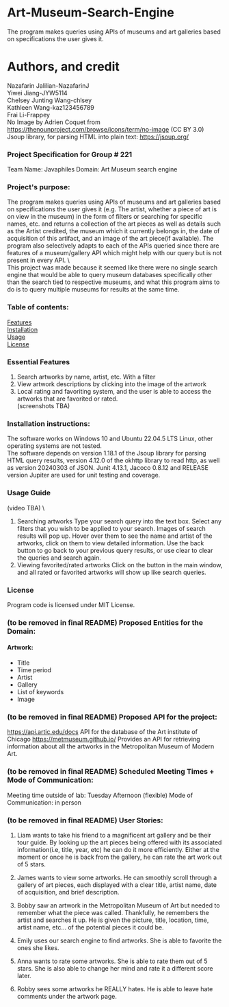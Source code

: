 # Art-Museum-Search-Engine
The program makes queries using APIs of museums and art galleries based on specifications the user gives it.

# Authors, and credit 
Nazafarin Jalilian-NazafarinJ \
Yiwei Jiang-JYW5114 \
Chelsey Junting Wang-chlsey \
Kathleen Wang-kaz123456789 \
Frai Li-Frappey \
No Image by Adrien Coquet from https://thenounproject.com/browse/icons/term/no-image (CC BY 3.0) \
Jsoup library, for parsing HTML into plain text: https://jsoup.org/ 

### Project Specification for Group # 221
Team Name: Javaphiles 
Domain:
Art Museum search engine

### Project's purpose:
The program makes queries using APIs of museums and art galleries based on specifications the user gives it 
(e.g. The artist, whether a piece of art is on view in the museum) in the form of filters or searching for 
specific names, etc. and returns a collection of the art pieces as well as details such as the Artist credited, 
the museum which it currently belongs in, the date of acquisition of this artifact, 
and an image of the art piece(if available). The program also selectively adapts to each of the APIs queried 
since there are features of a museum/gallery API which might help with our query but is not present in every API. \ \
This project was made because it seemed like there were no single search engine that would be able to query museum 
databases specifically other than the search tied to respective museums, and what this program aims to do is to 
query multiple museums for results at the same time.

### Table of contents:
[Features](?tab=readme-ov-file#essential-features) \
[Installation](?tab=readme-ov-file#installation-instructions) \
[Usage](?tab=readme-ov-file#usage-guide) \
[License](?tab=readme-ov-file#license) 

### Essential Features
1. Search artworks by name, artist, etc. With a filter 
2. View artwork descriptions by clicking into the image of the artwork
3. Local rating and favoriting system, and the user is able to access the artworks that are favorited or rated. \
   (screenshots TBA)

### Installation instructions: 
The software works on Windows 10 and Ubuntu 22.04.5 LTS Linux, other operating systems are not tested. \
The software depends on version 1.18.1 of the Jsoup library for parsing HTML query results, 
version 4.12.0 of the okhttp library to read http, as well as version 20240303 of JSON. Junit 4.13.1,
Jacoco 0.8.12 and RELEASE version Jupiter are used for unit testing and coverage.


### Usage Guide
(video TBA) \
1. Searching artworks
Type your search query into the text box. Select any filters that you wish to be applied to your search.
Images of search results will pop up. Hover over them to see the name and artist of the artworks, click on them
to view detailed information. Use the back button to go back to your previous query results, or use clear to clear the 
queries and search again.
2. Viewing favorited/rated artworks
Click on the button in the main window, and all rated or favorited artworks will show up like search queries. 

### License
Program code is licensed under MIT License.

### (to be removed in final README) Proposed Entities for the Domain:
#### Artwork: 
- Title
- Time period
- Artist
- Gallery
- List of keywords
- Image

### (to be removed in final README) Proposed API for the project:
https://api.artic.edu/docs
API for the database of the Art institute of Chicago
https://metmuseum.github.io/ 
Provides an API for retrieving information about all the artworks in the Metropolitan Museum of Modern Art.

### (to be removed in final README) Scheduled Meeting Times + Mode of Communication:
Meeting time outside of lab: Tuesday Afternoon (flexible)
Mode of Communication: in person



### (to be removed in final README) User Stories:

1. Liam wants to take his friend to a magnificent art gallery and be their tour guide. By looking up the art pieces being offered with its associated information(i.e, title, year, etc) he can do it more efficiently. Either at the moment or once he is back from the gallery, he can rate the art work out of 5 stars.

2. James wants to view some artworks. He can smoothly scroll through a gallery of art pieces, each displayed with a clear title, artist name, date of acquisition, and brief description.

3. Bobby saw an artwork in the Metropolitan Museum of Art but needed to remember what the piece was called. Thankfully, he remembers the artist and searches it up. He is given the picture, title, location, time, artist name, etc… of the potential pieces it could be.

4. Emily uses our search engine to find artworks. She is able to favorite the ones she likes.

5. Anna wants to rate some artworks. She is able to rate them out of 5 stars. She is also able to change her mind and rate it a different score later.

6. Robby sees some artworks he REALLY hates. He is able to leave hate comments under the artwork page.
